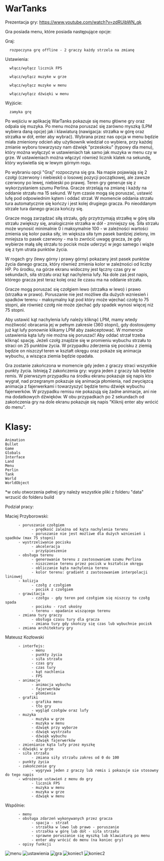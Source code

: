 # WarTanks

Prezentacja gry: https://www.youtube.com/watch?v=zdRUibWN_gk

Gra posiada menu, które posiada następujące opcje:

Graj:

      rozpoczyna grę offline - 2 graczy każdy strzela na zmianę
      
Ustawienia:

      włącz/wyłącz licznik FPS
      
      włącz/wyłącz muzyke w grze
      
      włącz/wyłącz muzyke w menu
      
      włącz/wyłącz dźwięki w menu
      
Wyjście:

      zamyka grę

Po wejściu w aplikację WarTanks pokazuje się menu główne gry oraz odpala się muzyka. Po menu można poruszać się zarówno myszką (LPM wybiera daną opcje) jak i klawiaturą (nawigacja: strzałka w górę oraz strzałka w dół, enter aby wybrać). Wybrana przez nas opcja w menu będzie miała zmieniony odcień aby użytkownik wiedział co wybiera, przy każdej zmianie wyboru towarzyszy nam dźwięk "przeskoku" (typowy dla menu), który można wyłączyć w ustawieniach tak samo jak muzyka w menu czy w grze. W ustawieniach można włączyć również licznik klatek na sekundę, który wyświetla się w lewym górnym rogu.

Po wybraniu opcji "Graj" rozpoczyna się gra. Na mapie pojawiają się 2 czołgi (czerwony i niebieski) o losowej pozycji początkowej, ale zawsze czerwony po lewej, niebieski po prawej. Teren gry generuje się z wykorzystaniem szumu Perlina. Gracze strzelają na zmianę i każdy na oddanie strzału ma 15 sekund. W tym czasie mogą się poruszać, ustawić lufę pod odpowiednim kątem i oddać strzał. W momencie oddania strzału tura automatycznie się kończy i jest kolej drugiego gracza. Po nieoddanym strzale tura danego gracza kończy się.

Gracze mogą zarządzać siłą strzału, gdy przytrzymają strzałkę w górę siła strzału zwiększy się, analogicznie strzałka w dół - zmniejszy się. Siła strzału może wynosić minimalnie 0 i maksymalnie 100 - w zależności wartości zmienia się kolor paska siły, im większa siła tym pasek bardziej zielony, im mniejsza to pasek czerwony - ma to zwrócić uwagę gracza, że gdy wybierze małą siłę strzału to pocisk może uderzyć w jego samego i wiąże się z tym utrata punktów życia.

W rogach gry (lewy górny i prawy górny) pokazany jest pasek punktów życia danego gracza, który również zmienia kolor w zależności od liczby HP. Po środku, na górze ekranu widoczny jest łączny czas gry w sekundach, siła strzału oraz kąt nachylenia lufy. Na dole zaś jest napis, którego gracza jest teraz kolej oraz ile czasu ma na oddanie strzału.

Gracze mogą poruszać się czołgiem lewo (strzałka w lewo) i prawo (strzałka w prawo). Poruszanie nie jest możliwe dla dużych wzniesień i spadków terenu - maksymalny kąt pod który może wjechać czołg to 75 stopni, ale również czołg nie może zjechać gdy spadek wynosi więcej niż 75 stopni.

Aby ustawić kąt nachylenia lufy należy kliknąć LPM, mamy wtedy możliwość obracania jej w pełnym zakresie (360 stopni), gdy dostosujemy już kąt lufy ponownie klikamy LPM aby zaakceptować. W momencie ustawienia kąta lufy nie można się poruszać! Aby oddać strzał trzeba kliknąć spację. Jeżeli czołg znajdzie się w promieniu wybuchu strzału to straci on 25 punktów życia. W przypadku zderzenia się pocisku z ziemią będzie on niszczył teren w kształt okręgu oraz pokaże się animacja wybuchu, a wisząca ziemia będzie opadała.

Gra zostanie zakończona w momencie gdy jeden z graczy straci wszystkie punkty życia. Istnieją 2 zakończenia gry: wygra jeden z graczy lub będzie remis. W pierwszym przypadku na środku ekranu pokazuje się napis kto wygrał, nad przegranym pokazuje się animacja płomienia, nad zwycięzcą animacja z fajerwerkami i towarzyszyć będzie temu dźwięk wybuchu fajerwerków. W przypadku remisu nie pokazują się żadne animacje, ani nie ma dodatkowych dźwięków. W obu przypadkach po 2 sekundach od zakończenia gry na dole ekranu pokazuje się napis "Kliknij enter aby wrócić do menu".

# Klasy:
```
Animation
Bullet
Game
Globals
Interface
Land
Menu
Perlin
Tank
World
WorldObject
```
*w celu otworzenia pełnej gry należy wszystkie pliki z folderu "data" wrzucić do folderu build

Podział pracy:

Maciej Przyborowski:
```
      - poruszanie czołgiem
            - prędkość zależna od kąta nachylenia terenu
            - poruszanie nie jest możliwe dla dużych wzniesień i spadków (max 75 stopni)
      - wystrzeliwanie pocisku
            - akceleracja
            - przyśpieszenie
      - obsługa terenu
            - generowanie terenu z zastosowaniem szumu Perlina
            - niszczenie terenu przez pocisk w kształcie okręgu
            - obliczanie kąta nachylenia terenu
            - kolor terenu: gradient z zastosowaniem interpolacji liniowej
      - kolizja
            - czołg z czołgiem
            - pocisk z czołgiem
      - grawitacja
            - czołgu - gdy teren pod czołgiem się niszczy to czołg spada
            - pocisku - rzut ukośny
            - terenu - opadanie wiszącego terenu
      - zmiana tury graczy
            - obsługa czasu tury dla gracza
            - zmiana tury gdy skończy się czas lub wybuchnie pocisk
      - zmiana architektury gry
```            
Mateusz Kozłowski
```
      - interfejs:
            - menu
            - punkty życia
            - siła strzału
            - czas gry
            - czas tury
            - kąt nachlenia
            - FPS     
      - animacje
            - animacja wybuchu
            - fajerwerków
            - płomienia
      - grafiki
            - grafika menu
            - tło gry
            - wygląd czołgów oraz lufy
      - muzyka
            - muzyka w grze
            - muzyka w menu
            - dżwięk przy wyborze
            - dźwięk wystrzału
            - dźwięk wybuchu
            - dźwięk fajerwerków
      - zmienianie kąta lufy przez myszkę
      - dźwięki w grze
      - siła strzału
            - zmiana siły strzału zakres od 0 do 100
      - punkty życia
      - zakończenie gry
            - wygrywa jeden z graczy lub remis i pokazuje sie stosowny do tego napis
      - wdrożenie ustawień z menu do gry
            - licznik FPS
            - muzyka w menu
            - muzyka w grze
            - dźwięk w menu
```      
Wspólnie:
```
      - menu
      - obsługa zdarzeń wykonywanych przez gracza
            - spacja - strzał
            - strzałka w lewo lub prawo - poruszanie
            - strzałka w górę lub dół - siła strzału
            - sprawne poruszanie się myszką lub klawiaturą po menu
            - enter aby wrócić do menu (na koniec gry)
      - opisy funkcji
```

![menu](images/mainMenu.png)
![ustawienia](images/settingsMenu.png)
![gra](images/game.png)
![koniec1](images/endGame1.png)
![koniec2](images/endGame2.png)
